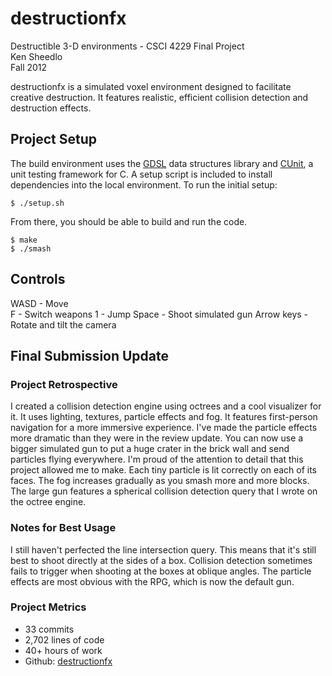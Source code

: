 # destructionfx

Destructible 3-D environments - CSCI 4229 Final Project  
Ken Sheedlo  
Fall 2012

destructionfx is a simulated voxel environment designed to facilitate creative
destruction. It features realistic, efficient collision detection and
destruction effects.

## Project Setup

The build environment uses the [GDSL](http://home.gna.org/gdsl/) data structures
library and [CUnit](http://cunit.sourceforge.net/), a unit testing framework for
C. A setup script is included to install dependencies into the local
environment. To run the initial setup:

    $ ./setup.sh

From there, you should be able to build and run the code.

    $ make
    $ ./smash

## Controls

WASD - Move  
F - Switch weapons
1 - Jump
Space - Shoot simulated gun
Arrow keys - Rotate and tilt the camera  

## Final Submission Update

### Project Retrospective

I created a collision detection engine using octrees and a cool visualizer for
it. It uses lighting, textures, particle effects and fog. It features
first-person navigation for a more immersive experience. I've made the particle
effects more dramatic than they were in the review update. You can now use a
bigger simulated gun to put a huge crater in the brick wall and send particles 
flying everywhere. I'm proud of the attention to detail that this project 
allowed me to make. Each tiny particle is lit correctly on each of its faces.
The fog increases gradually as you smash more and more blocks. The large gun
features a spherical collision detection query that I wrote on the octree
engine.

### Notes for Best Usage

I still haven't perfected the line intersection query. This means that it's
still best to shoot directly at the sides of a box. Collision detection
sometimes fails to trigger when shooting at the boxes at oblique angles. The
particle effects are most obvious with the RPG, which is now the default gun.

### Project Metrics

- 33 commits
- 2,702 lines of code
- 40+ hours of work
- Github: [destructionfx](https://github.com/ksheedlo/destructionfx)


